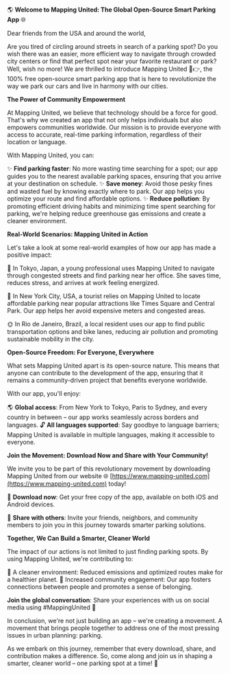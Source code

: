 🌎 **Welcome to Mapping United: The Global Open-Source Smart Parking App** 🌐

Dear friends from the USA and around the world,

Are you tired of circling around streets in search of a parking spot? Do you wish there was an easier, more efficient way to navigate through crowded city centers or find that perfect spot near your favorite restaurant or park? Well, wish no more! We are thrilled to introduce Mapping United 🚗👉, the 100% free open-source smart parking app that is here to revolutionize the way we park our cars and live in harmony with our cities.

**The Power of Community Empowerment**

At Mapping United, we believe that technology should be a force for good. That's why we created an app that not only helps individuals but also empowers communities worldwide. Our mission is to provide everyone with access to accurate, real-time parking information, regardless of their location or language.

With Mapping United, you can:

✨ **Find parking faster**: No more wasting time searching for a spot; our app guides you to the nearest available parking spaces, ensuring that you arrive at your destination on schedule.
✨ **Save money**: Avoid those pesky fines and wasted fuel by knowing exactly where to park. Our app helps you optimize your route and find affordable options.
✨ **Reduce pollution**: By promoting efficient driving habits and minimizing time spent searching for parking, we're helping reduce greenhouse gas emissions and create a cleaner environment.

**Real-World Scenarios: Mapping United in Action**

Let's take a look at some real-world examples of how our app has made a positive impact:

🌴 In Tokyo, Japan, a young professional uses Mapping United to navigate through congested streets and find parking near her office. She saves time, reduces stress, and arrives at work feeling energized.

🚂 In New York City, USA, a tourist relies on Mapping United to locate affordable parking near popular attractions like Times Square and Central Park. Our app helps her avoid expensive meters and congested areas.

🌞 In Rio de Janeiro, Brazil, a local resident uses our app to find public transportation options and bike lanes, reducing air pollution and promoting sustainable mobility in the city.

**Open-Source Freedom: For Everyone, Everywhere**

What sets Mapping United apart is its open-source nature. This means that anyone can contribute to the development of the app, ensuring that it remains a community-driven project that benefits everyone worldwide.

With our app, you'll enjoy:

🌎 **Global access**: From New York to Tokyo, Paris to Sydney, and every country in between – our app works seamlessly across borders and languages.
🔓 **All languages supported**: Say goodbye to language barriers; Mapping United is available in multiple languages, making it accessible to everyone.

**Join the Movement: Download Now and Share with Your Community!**

We invite you to be part of this revolutionary movement by downloading Mapping United from our website 🌐 [https://www.mapping-united.com](https://www.mapping-united.com) today!

📱 **Download now**: Get your free copy of the app, available on both iOS and Android devices.

🤝 **Share with others**: Invite your friends, neighbors, and community members to join you in this journey towards smarter parking solutions.

**Together, We Can Build a Smarter, Cleaner World**

The impact of our actions is not limited to just finding parking spots. By using Mapping United, we're contributing to:

💚 A cleaner environment: Reduced emissions and optimized routes make for a healthier planet.
🌈 Increased community engagement: Our app fosters connections between people and promotes a sense of belonging.

**Join the global conversation**: Share your experiences with us on social media using #MappingUnited 🤝

In conclusion, we're not just building an app – we're creating a movement. A movement that brings people together to address one of the most pressing issues in urban planning: parking.

As we embark on this journey, remember that every download, share, and contribution makes a difference. So, come along and join us in shaping a smarter, cleaner world – one parking spot at a time! 🌟